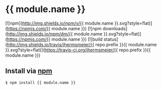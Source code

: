 # {{ module.name }}
[![npm](http://img.shields.io/npm/v/{{ module.name }}.svg?style=flat)](https://npmjs.com/{{ module.name }})
[![npm downloads](http://img.shields.io/npm/dm/{{ module.name }}.svg?style=flat)](https://npmjs.com/{{ module.name }})
[![build status](http://img.shields.io/travis/jhermsmeier/{{ repo.prefix }}{{ module.name }}.svg?style=flat)](https://travis-ci.org/jhermsmeier/{{ repo.prefix }}{{ module.name }})

## Install via [npm](https://npmjs.com)

```sh
$ npm install {{ module.name }}
```
